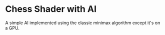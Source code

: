 # Chess Shader with AI

A simple AI implemented using the classic minimax algorithm except it's on a GPU.